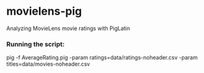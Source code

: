 # movielens-pig
Analyzing MovieLens movie ratings with PigLatin

### Running the script:
pig -f AverageRating.pig -param ratings=data/ratings-noheader.csv -param titles=data/movies-noheader.csv 
